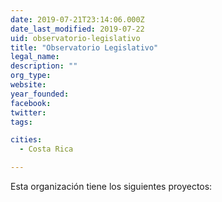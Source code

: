 ```yaml
---
date: 2019-07-21T23:14:06.000Z
date_last_modified: 2019-07-22
uid: observatorio-legislativo
title: "Observatorio Legislativo"
legal_name: 
description: ""
org_type: 
website: 
year_founded: 
facebook: 
twitter: 
tags:

cities: 
  - Costa Rica

---
```


Esta organización tiene los siguientes proyectos:


